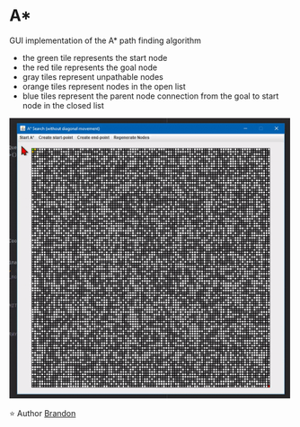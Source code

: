 # A*
GUI implementation of the A* path finding algorithm
- the green tile represents the start node
- the red tile represents the goal node
- gray tiles represent unpathable nodes
- orange tiles represent nodes in the open list
- blue tiles represent the parent node connection from the goal to start node in the closed list

<img src="demo/astar-demo.gif" width="500" height="500">

⭐️ Author [Brandon](https://github.com/btror)
